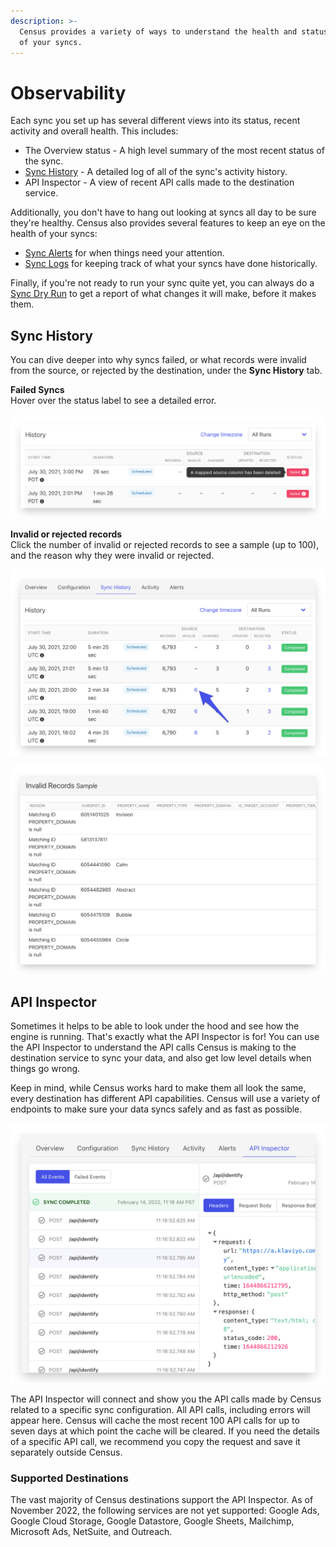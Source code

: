 ```yaml
---
description: >-
  Census provides a variety of ways to understand the health and status of each
  of your syncs.
---
```


# Observability

Each sync you set up has several different views into its status, recent activity and overall health. This includes:

* The Overview status - A high level summary of the most recent status of the sync.
* [Sync History](./#sync-history) - A detailed log of all of the sync's activity history.
* API Inspector - A view of recent API calls made to the destination service.

Additionally, you don't have to hang out looking at syncs all day to be sure they're healthy. Census also provides several features to keep an eye on the health of your syncs:

* [Sync Alerts](alerts.md) for when things need your attention.
* [Sync Logs](warehouse-writeback.md) for keeping track of what your syncs have done historically.

Finally, if you're not ready to run your sync quite yet, you can always do a [Sync Dry Run](sync-dry-runs.md) to get a report of what changes it will make, before it makes them.

## Sync History

You can dive deeper into why syncs failed, or what records were invalid from the source, or rejected by the destination, under the **Sync History** tab.

**Failed Syncs**\
Hover over the status label to see a detailed error.

![](../../.gitbook/assets/screely-1645080534122.png)

**Invalid or rejected records**\
Click the number of invalid or rejected records to see a sample (up to 100), and the reason why they were invalid or rejected.

![View Invalid Records by clicking on the number](../../.gitbook/assets/screely-1645080511587.png)

![List of records that were filtered because they were invalid](../../.gitbook/assets/screely-1645080472339.png)

## API Inspector

Sometimes it helps to be able to look under the hood and see how the engine is running. That's exactly what the API Inspector is for! You can use the API Inspector to understand the API calls Census is making to the destination service to sync your data, and also get low level details when things go wrong.

Keep in mind, while Census works hard to make them all look the same, every destination has different API capabilities. Census will use a variety of endpoints to make sure your data syncs safely and as fast as possible.

![](../../.gitbook/assets/screely-1645144592653.png)

The API Inspector will connect and show you the API calls made by Census related to a specific sync configuration. All API calls, including errors will appear here. Census will cache the most recent 100 API calls for up to seven days at which point the cache will be cleared. If you need the details of a specific API call, we recommend you copy the request and save it separately outside Census.

### Supported Destinations

The vast majority of Census destinations support the API Inspector. As of November 2022, the following services are not yet supported: Google Ads, Google Cloud Storage, Google Datastore, Google Sheets, Mailchimp, Microsoft Ads, NetSuite, and Outreach.
